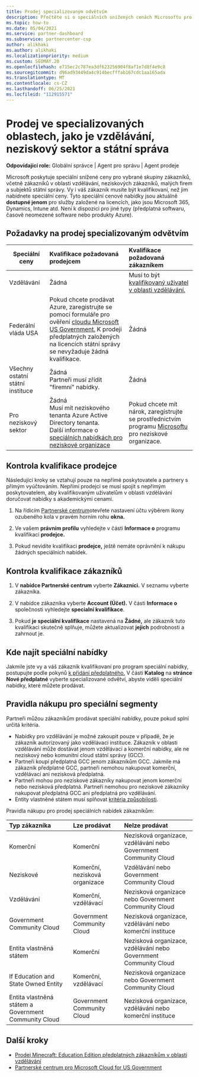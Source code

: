 ```yaml
---
title: Prodej specializovaným odvětvím
description: Přečtěte si o speciálních snížených cenách Microsoftu pro určité skupiny zákazníků, včetně zákazníků v oblasti vzdělávání, neziskových zákazníků a uživatelů ze státní správy.
ms.topic: how-to
ms.date: 05/04/2021
ms.service: partner-dashboard
ms.subservice: partnercenter-csp
author: alikhaki
ms.author: alikhaki
ms.localizationpriority: medium
ms.custom: SEOMAY.20
ms.openlocfilehash: e715ec2c787ea3df623256904f8af1e7d8f4e9c8
ms.sourcegitcommit: d96ad93449da4c914becfffab167cdc1aa165ada
ms.translationtype: MT
ms.contentlocale: cs-CZ
ms.lasthandoff: 06/25/2021
ms.locfileid: "112915571"
---
```

# <a name="sell-to-specialized-industries-like-education-non-profit-and-government-users"></a>Prodej ve specializovaných oblastech, jako je vzdělávání, neziskový sektor a státní správa

**Odpovídající role:** Globální správce | Agent pro správu | Agent prodeje

Microsoft poskytuje speciální snížené ceny pro vybrané skupiny zákazníků, včetně zákazníků v oblasti vzdělávání, neziskových zákazníků, malých firem a subjektů státní správy. Vy i váš zákazník musíte být kvalifikovaní, než jim nabídnete speciální ceny. Tyto speciální cenové nabídky jsou aktuálně **dostupné jenom** pro služby založené na licencích, jako jsou Microsoft 365, Dynamics, Intune atd. Není k dispozici pro jiné typy (předplatná softwaru, časově neomezené software nebo produkty Azure).

## <a name="requirements-to-sell-to-specialized-industries"></a>Požadavky na prodej specializovaným odvětvím

|**Speciální ceny**   |**Kvalifikace požadovaná prodejcem**   |**Kvalifikace požadovaná zákazníkem**   |
|----------------------------|:---------------------------------|:------------------------------------------|
|Vzdělávání   |Žádná   | Musí to být [kvalifikovaný uživatel v oblasti vzdělávání.](https://www.microsoftvolumelicensing.com/DocumentSearch.aspx?Mode=3&DocumentTypeId=7)   |
| Federální vláda USA   |Pokud chcete prodávat Azure, zaregistrujte se pomocí formuláře pro ověření [cloudu Microsoft US Government.](https://azuregov.microsoft.com/csp) K prodeji předplatných založených na licencích státní správy se nevyžaduje žádná kvalifikace.|   Žádná|
| Všechny ostatní státní instituce | Žádná<br />Partneři musí zřídit "firemní" nabídky. | Žádná
|Pro neziskový sektor  |Žádná<br/> Musí mít neziskového tenanta Azure Active Directory tenanta.<br/> Další informace o [speciálních nabídkách pro neziskové organizace](https://assetsprod.microsoft.com/mpn/nonprofit-skus-in-csp-faq.pdf)   |Pokud chcete mít nárok, zaregistrujte se prostřednictvím programu [Microsoftu](https://nonprofit.microsoft.com/#/register) pro neziskové organizace.   |

## <a name="check-your-reseller-qualifications"></a>Kontrola kvalifikace prodejce

Následující kroky se vztahují pouze na nepřímé poskytovatele a partnery s přímým vyúčtováním. Nepřímí prodejci se musí spojit s nepřímým poskytovatelem, aby kvalifikovaným uživatelům v oblasti vzdělávání doručovat nabídky s akademickými cenami.

1. Na řídicím [Partnerské centrum](https://partner.microsoft.com/dashboard)otevřete nastavení účtu výběrem ikony ozubeného kola v pravém horním rohu **okna.**

2. Ve vašem **právním profilu** vyhledejte v části **Informace o** programu kvalifikaci **prodejce.**

3. Pokud nevidíte kvalifikaci **prodejce,** ještě nemáte oprávnění k nákupu žádných speciálních nabídek.

## <a name="check-the-customer-qualifications"></a>Kontrola kvalifikace zákazníků

1. V **nabídce Partnerské centrum** vyberte **Zákazníci.** V seznamu vyberte zákazníka.

2. V nabídce zákazníka vyberte **Account (Účet).** V části **Informace o** společnosti vyhledejte **specialní kvalifikace**.

3. Pokud **je speciální kvalifikace** nastavená na **Žádné,** ale zákazník tuto kvalifikaci skutečně splňuje, můžete aktualizovat **jejich** podrobnosti a zahrnout je.

## <a name="where-to-find-special-offers"></a>Kde najít speciální nabídky

Jakmile jste vy a váš zákazník kvalifikovaní pro program speciální nabídky, postupujte podle pokynů [k přidání předplatného.](create-a-new-subscription.md) V části **Katalog** na **stránce Nové předplatné** vyberte specializované odvětví, abyste viděli speciální nabídky, které můžete prodávat.

## <a name="purchase-rules-for-special-segments"></a>Pravidla nákupu pro speciální segmenty

Partneři můžou zákazníkům prodávat speciální nabídky, pouze pokud splní určitá kritéria. 

- Nabídky pro vzdělávání je možné zakoupit pouze v případě, že je zákazník autorizovaný jako vzdělávací instituce. Zákazník v oblasti vzdělávání může dostávat jenom vzdělávací a komerční nabídky, ale ne neziskový nebo komunitní cloud státní správy (GCC).
- Partneři koupí předplatná GCC jenom zákazníkům GCC. Jakmile má zákazník předplatné GCC, partneři nemohou nakupovat komerční, vzdělávací ani nezisková předplatná.
- Partneři mohou pro neziskové zákazníky nakupovat jenom komerční nebo nezisková předplatná. Partneři nemohou pro neziskové zákazníky nakupovat předplatná GCC ani předplatná pro vzdělávání.
- Entity vlastněné státem musí splňovat [kritéria způsobilosti](https://www.microsoft.com/legal/compliance/anticorruption/criteria).

Pravidla nákupu pro prodej speciálních nabídek zákazníkům:

|**Typ zákazníka**   |**Lze prodávat**   |**Nelze prodávat**   |
|:----------------------------|:---------------------------------|:------------------------------------------|
| Komerční |Komerční | Nezisková organizace, vzdělávání nebo Government Community Cloud |
| Neziskové |Komerční, nezisková organizace | Vzdělávání nebo Government Community Cloud |
| Vzdělávání |Komerční, vzdělávací | Nezisková organizace nebo Government Community Cloud |
| Government Community Cloud |Government Community Cloud | Nezisková organizace, vzdělávání nebo komerční instituce |
| Entita vlastněná státem  | Komerční  | Nezisková organizace, vzdělávání nebo Government Community Cloud  |
| If Education and State Owned Entity | Komerční, vzdělávací | Nezisková organizace nebo Government Community Cloud |
| Entita vlastněná státem a Government Community Cloud | Government Community Cloud | Nezisková organizace, vzdělávání nebo komerční instituce |

## <a name="next-steps"></a>Další kroky

- [Prodej Minecraft: Education Edition předplatných zákazníkům v oblasti vzdělávání](minecraft-subscriptions.md)
- [Partnerské centrum pro Microsoft Cloud for US Government](partner-center-for-microsoft-us-govt-cloud.md)
